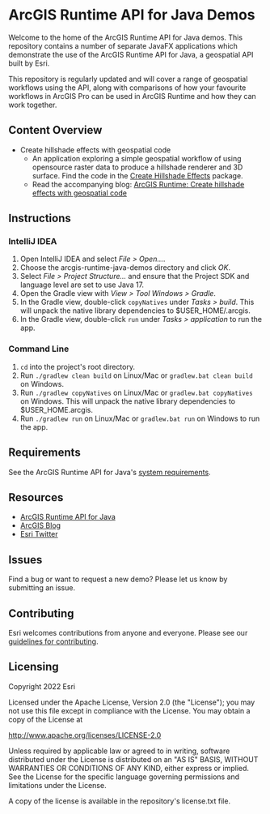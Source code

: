 # ArcGIS Runtime API for Java Demos

Welcome to the home of the ArcGIS Runtime API for Java demos. This repository contains a number of separate JavaFX applications which demonstrate the use of the ArcGIS Runtime API for Java, a geospatial API built by Esri.

This repository is regularly updated and will cover a range of geospatial workflows using the API, along with comparisons of how your favourite workflows in ArcGIS Pro can be used in ArcGIS Runtime and how they can work together.

## Content Overview

* Create hillshade effects with geospatial code
  - An application exploring a simple geospatial workflow of using opensource raster data to produce a hillshade renderer and 3D surface. Find the code in the [Create Hillshade Effects](https://github.com/ArcGIS/arcgis-runtime-java-demos/tree/main/arran-runtime-blog-post) package.
  - Read the accompanying blog: [ArcGIS Runtime: Create hillshade effects with geospatial code](https://www.esri.com/arcgis-blog/products/api-java/developers/arcgis-runtime-create-hillshade-effects-with-geospatial-code/)

## Instructions

### IntelliJ IDEA

1. Open IntelliJ IDEA and select _File > Open..._.
2. Choose the arcgis-runtime-java-demos directory and click _OK_.
3. Select _File > Project Structure..._ and ensure that the Project SDK and language level are set to use Java 17.
4. Open the Gradle view with _View > Tool Windows > Gradle_.
5. In the Gradle view, double-click `copyNatives` under _Tasks > build_. This will unpack the native library dependencies to $USER_HOME/.arcgis.
6. In the Gradle view, double-click `run` under _Tasks > application_ to run the app.

### Command Line

1. `cd` into the project's root directory.
2. Run `./gradlew clean build` on Linux/Mac or `gradlew.bat clean build` on Windows.
3. Run `./gradlew copyNatives` on Linux/Mac or `gradlew.bat copyNatives` on Windows. This will unpack the native library dependencies to $USER_HOME.arcgis.
4. Run `./gradlew run` on Linux/Mac or `gradlew.bat run` on Windows to run the app.

## Requirements

See the ArcGIS Runtime API for Java's [system requirements](https://developers.arcgis.com/java/reference/system-requirements/).

## Resources

* [ArcGIS Runtime API for Java](https://developers.arcgis.com/java/)  
* [ArcGIS Blog](https://blogs.esri.com/esri/arcgis/)  
* [Esri Twitter](https://twitter.com/esri)  

## Issues

Find a bug or want to request a new demo?  Please let us know by submitting an issue.

## Contributing

Esri welcomes contributions from anyone and everyone. Please see our [guidelines for contributing](https://github.com/esri/contributing).

## Licensing

Copyright 2022 Esri

Licensed under the Apache License, Version 2.0 (the "License"); you may not
use this file except in compliance with the License. You may obtain a copy
of the License at

http://www.apache.org/licenses/LICENSE-2.0

Unless required by applicable law or agreed to in writing, software
distributed under the License is distributed on an "AS IS" BASIS, WITHOUT
WARRANTIES OR CONDITIONS OF ANY KIND, either express or implied. See the
License for the specific language governing permissions and limitations
under the License.

A copy of the license is available in the repository's license.txt file.
